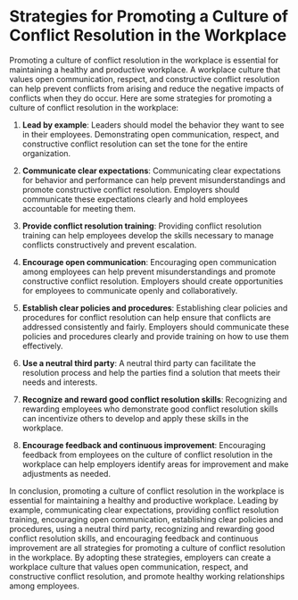 # Strategies for Promoting a Culture of Conflict Resolution in the Workplace


Promoting a culture of conflict resolution in the workplace is essential for maintaining a healthy and productive workplace. A workplace culture that values open communication, respect, and constructive conflict resolution can help prevent conflicts from arising and reduce the negative impacts of conflicts when they do occur. Here are some strategies for promoting a culture of conflict resolution in the workplace:

1. **Lead by example**: Leaders should model the behavior they want to see in their employees. Demonstrating open communication, respect, and constructive conflict resolution can set the tone for the entire organization.

2. **Communicate clear expectations**: Communicating clear expectations for behavior and performance can help prevent misunderstandings and promote constructive conflict resolution. Employers should communicate these expectations clearly and hold employees accountable for meeting them.

3. **Provide conflict resolution training**: Providing conflict resolution training can help employees develop the skills necessary to manage conflicts constructively and prevent escalation.

4. **Encourage open communication**: Encouraging open communication among employees can help prevent misunderstandings and promote constructive conflict resolution. Employers should create opportunities for employees to communicate openly and collaboratively.

5. **Establish clear policies and procedures**: Establishing clear policies and procedures for conflict resolution can help ensure that conflicts are addressed consistently and fairly. Employers should communicate these policies and procedures clearly and provide training on how to use them effectively.

6. **Use a neutral third party**: A neutral third party can facilitate the resolution process and help the parties find a solution that meets their needs and interests.

7. **Recognize and reward good conflict resolution skills**: Recognizing and rewarding employees who demonstrate good conflict resolution skills can incentivize others to develop and apply these skills in the workplace.

8. **Encourage feedback and continuous improvement**: Encouraging feedback from employees on the culture of conflict resolution in the workplace can help employers identify areas for improvement and make adjustments as needed.

In conclusion, promoting a culture of conflict resolution in the workplace is essential for maintaining a healthy and productive workplace. Leading by example, communicating clear expectations, providing conflict resolution training, encouraging open communication, establishing clear policies and procedures, using a neutral third party, recognizing and rewarding good conflict resolution skills, and encouraging feedback and continuous improvement are all strategies for promoting a culture of conflict resolution in the workplace. By adopting these strategies, employers can create a workplace culture that values open communication, respect, and constructive conflict resolution, and promote healthy working relationships among employees.
